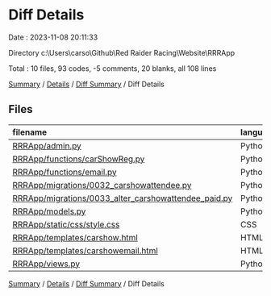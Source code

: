 # Diff Details

Date : 2023-11-08 20:11:33

Directory c:\\Users\\carso\\Github\\Red Raider Racing\\Website\\RRRApp

Total : 10 files,  93 codes, -5 comments, 20 blanks, all 108 lines

[Summary](results.md) / [Details](details.md) / [Diff Summary](diff.md) / Diff Details

## Files
| filename | language | code | comment | blank | total |
| :--- | :--- | ---: | ---: | ---: | ---: |
| [RRRApp/admin.py](/RRRApp/admin.py) | Python | 1 | 0 | 0 | 1 |
| [RRRApp/functions/carShowReg.py](/RRRApp/functions/carShowReg.py) | Python | 13 | -8 | 2 | 7 |
| [RRRApp/functions/email.py](/RRRApp/functions/email.py) | Python | 14 | 1 | 2 | 17 |
| [RRRApp/migrations/0032_carshowattendee.py](/RRRApp/migrations/0032_carshowattendee.py) | Python | 18 | 1 | 6 | 25 |
| [RRRApp/migrations/0033_alter_carshowattendee_paid.py](/RRRApp/migrations/0033_alter_carshowattendee_paid.py) | Python | 12 | 1 | 6 | 19 |
| [RRRApp/models.py](/RRRApp/models.py) | Python | 8 | 0 | 3 | 11 |
| [RRRApp/static/css/style.css](/RRRApp/static/css/style.css) | CSS | 3 | 0 | 1 | 4 |
| [RRRApp/templates/carshow.html](/RRRApp/templates/carshow.html) | HTML | 1 | 0 | 0 | 1 |
| [RRRApp/templates/carshowemail.html](/RRRApp/templates/carshowemail.html) | HTML | 20 | 0 | 0 | 20 |
| [RRRApp/views.py](/RRRApp/views.py) | Python | 3 | 0 | 0 | 3 |

[Summary](results.md) / [Details](details.md) / [Diff Summary](diff.md) / Diff Details